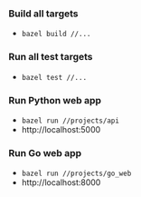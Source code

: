 ### Build all targets

- `bazel build //...`

### Run all test targets

- `bazel test //...`

### Run Python web app

- `bazel run //projects/api`
- http://localhost:5000

### Run Go web app

- `bazel run //projects/go_web`
- http://localhost:8000
